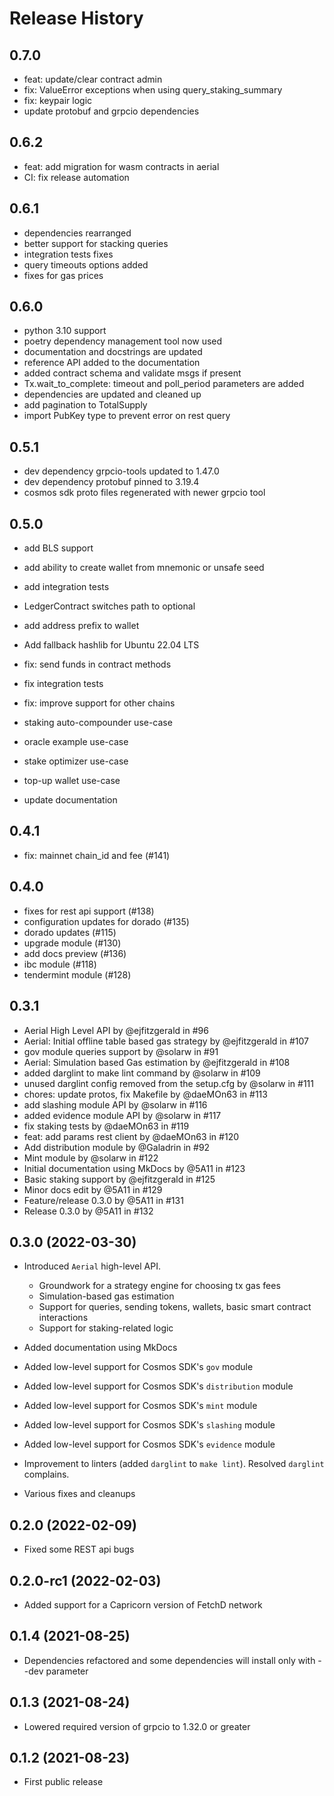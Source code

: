 # Release History

## 0.7.0

- feat: update/clear contract admin
- fix: ValueError exceptions when using query_staking_summary
- fix: keypair logic
- update protobuf and grpcio dependencies

## 0.6.2

- feat: add migration for wasm contracts in aerial
- CI: fix release automation

## 0.6.1

- dependencies rearranged
- better support for stacking queries
- integration tests fixes
- query timeouts options added
- fixes for gas prices

## 0.6.0

- python 3.10 support
- poetry dependency management tool now used
- documentation and docstrings are updated
- reference API added to the documentation
- added contract schema and validate msgs if present
- Tx.wait_to_complete: timeout and poll_period parameters are added
- dependencies are updated and cleaned up
- add pagination to TotalSupply
- import PubKey type to prevent error on rest query

## 0.5.1

- dev dependency grpcio-tools updated to 1.47.0
- dev dependency protobuf pinned to 3.19.4
- cosmos sdk proto files regenerated with newer grpcio tool

## 0.5.0

- add BLS support
- add ability to create wallet from mnemonic or unsafe seed
- add integration tests
- LedgerContract switches path to optional
- add address prefix to wallet
- Add fallback hashlib for Ubuntu 22.04 LTS

- fix: send funds in contract methods
- fix integration tests
- fix: improve support for other chains

- staking auto-compounder use-case
- oracle example use-case
- stake optimizer use-case
- top-up wallet use-case

- update documentation

## 0.4.1

- fix: mainnet chain_id and fee (#141)

## 0.4.0

- fixes for rest api support (#138)
- configuration updates for dorado (#135)
- dorado updates (#115)
- upgrade module (#130)
- add docs preview (#136)
- ibc module (#118)
- tendermint module (#128)

## 0.3.1

- Aerial High Level API by @ejfitzgerald in #96
- Aerial: Initial offline table based gas strategy by @ejfitzgerald in #107
- gov module queries support by @solarw in #91
- Aerial: Simulation based Gas estimation by @ejfitzgerald in #108
- added darglint to make lint command by @solarw in #109
- unused darglint config removed from the setup.cfg by @solarw in #111
- chores: update protos, fix Makefile by @daeMOn63 in #113
- add slashing module API by @solarw in #116
- added evidence module API by @solarw in #117
- fix staking tests by @daeMOn63 in #119
- feat: add params rest client by @daeMOn63 in #120
- Add distribution module by @Galadrin in #92
- Mint module by @solarw in #122
- Initial documentation using MkDocs by @5A11 in #123
- Basic staking support by @ejfitzgerald in #125
- Minor docs edit by @5A11 in #129
- Feature/release 0.3.0 by @5A11 in #131
- Release 0.3.0 by @5A11 in #132

## 0.3.0 (2022-03-30)

- Introduced `Aerial` high-level API.
  - Groundwork for a strategy engine for choosing tx gas fees
  - Simulation-based gas estimation
  - Support for queries, sending tokens, wallets, basic smart contract interactions
  - Support for staking-related logic

- Added documentation using MkDocs

- Added low-level support for Cosmos SDK's `gov` module
- Added low-level support for Cosmos SDK's `distribution` module
- Added low-level support for Cosmos SDK's `mint` module

- Added low-level support for Cosmos SDK's `slashing` module
- Added low-level support for Cosmos SDK's `evidence` module

- Improvement to linters (added `darglint` to `make lint`). Resolved `darglint` complains.

- Various fixes and cleanups

## 0.2.0 (2022-02-09)

- Fixed some REST api bugs

## 0.2.0-rc1 (2022-02-03)

- Added support for a Capricorn version of FetchD network

## 0.1.4 (2021-08-25)

- Dependencies refactored and some dependencies will install only with --dev parameter

## 0.1.3 (2021-08-24)

- Lowered required version of grpcio to 1.32.0 or greater

## 0.1.2 (2021-08-23)

- First public release

